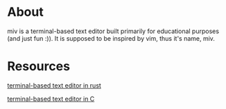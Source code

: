 # About
miv is a terminal-based text editor built primarily for educational purposes (and just fun :)). It is supposed to be inspired by vim, thus it's name, miv.

# Resources

[terminal-based text editor in rust](https://medium.com/@ahmednoor/building-a-terminal-based-text-editor-using-rust-gap-buffer-part-1-8f4a2128548e)

[terminal-based text editor in C](https://viewsourcecode.org/snaptoken/kilo/)
